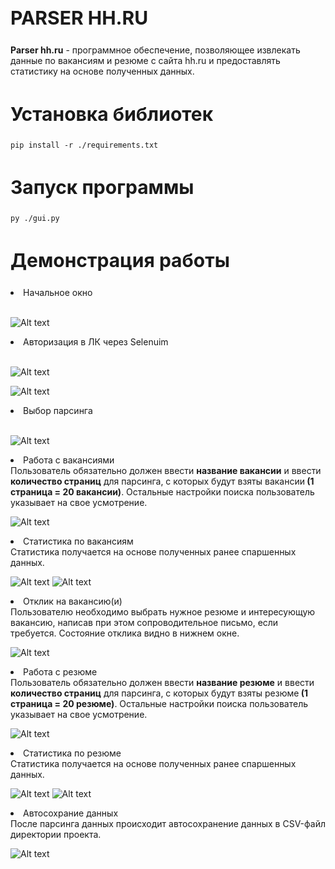 <h2 style='font-size: 30px !important;'>PARSER HH.RU</h2>
<div><span style='font-weight: bold'>Parser hh.ru</span> - программное обеспечение, позволяющее извлекать данные по вакансиям и резюме с сайта hh.ru и предоставлять статистику на основе полученных данных.</div>
<h2 style='font-size: 30px !important;'>Установка библиотек</h2>

```pip install -r ./requirements.txt```
<h2 style='font-size: 30px !important;'>Запуск программы</h2>

```py ./gui.py```

<h2 style='font-size: 30px !important;'>Демонстрация работы</h2>
<li>Начальное окно</li><br>

![Alt text](https://i.yapx.cc/WJ6on.png)

<li>Авторизация в ЛК через Selenuim</li><br>

![Alt text](https://i.postimg.cc/7Y4g50nK/image.png)

![Alt text](https://i.yapx.ru/WJ6uJ.png)

<li>Выбор парсинга</li><br>

![Alt text](https://i.yapx.ru/WJ6uX.png)

<li>Работа с вакансиями</li>
<div>Пользователь обязательно должен ввести <span style='font-weight: bold'>название вакансии</span> и ввести <span style='font-weight: bold'>количество страниц</span> для парсинга, с которых будут взяты вакансии<span style='font-weight: bold'> (1 страница = 20 вакансии)</span>. Остальные настройки поиска пользователь указывает на свое усмотрение.</div>

![Alt text](https://i.yapx.ru/WJ6u5.png)

<li>Статистика по вакансиям</li>
<div>Статистика получается на основе полученных ранее спаршенных данных.</div>

![Alt text](https://i.yapx.ru/WJ6vY.png)
![Alt text](https://i.yapx.ru/WJ6v9.png)

<li>Отклик на вакансию(и)</li>
<div>Пользователю необходимо выбрать нужное резюме и интересующую вакансию, написав при этом сопроводительное письмо, если требуется. Состояние отклика видно в нижнем окне.</div>

![Alt text](https://i.yapx.ru/WJ6wg.png)

<li>Работа с резюме</li>
<div>Пользователь обязательно должен ввести <span style='font-weight: bold'>название резюме</span> и ввести <span style='font-weight: bold'>количество страниц</span> для парсинга, с которых будут взяты резюме<span style='font-weight: bold'> (1 страница = 20 резюме)</span>. Остальные настройки поиска пользователь указывает на свое усмотрение.</div>

![Alt text](https://i.yapx.ru/WJ6wu.png)

<li>Статистика по резюме</li>
<div>Статистика получается на основе полученных ранее спаршенных данных.</div>

![Alt text](https://i.yapx.ru/WJ6yB.png)
![Alt text](https://i.yapx.ru/WJ6yH.png)

<li>Автосохрание данных</li>
<div>После парсинга данных происходит автосохранение данных в CSV-файл директории проекта.</div>

![Alt text](https://im.wampi.ru/2023/06/15/image694bbaf5590e1c37.png)